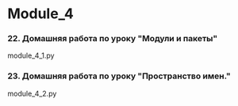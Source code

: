 # Module_4
### 22. Домашняя работа по уроку "Модули и пакеты"
module_4_1.py
### 23. Домашняя работа по уроку "Пространство имен."
module_4_2.py
